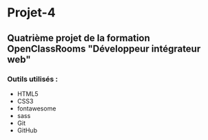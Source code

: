 # Projet-4

## Quatrième projet de la formation OpenClassRooms "Développeur intégrateur web"


### Outils utilisés : 
* HTML5
* CSS3
* fontawesome
* sass
* Git
* GitHub

